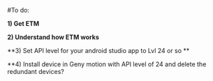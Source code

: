 #To do:

**1) Get ETM**

**2) Understand how ETM works**

**3) Set API level for your android studio app to Lvl 24 or so **

**4) Install device in Geny motion with API level of 24 and delete the redundant devices?

